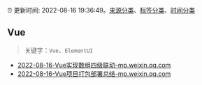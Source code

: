 :alarm_clock: 更新时间: 2022-08-16 19:36:49。[来源分类](../README.md)、[标签分类](../TAGS.md)、[时间分类](../TIMELINE.md)

## Vue


> 关键字：`Vue`、`ElementUI`



- [2022-08-16-Vue实现数组四级联动-mp.weixin.qq.com](https://blogread.cn/news/go.php?idItem=15287&url=http%3A%2F%2Fmp.weixin.qq.com%2Fs%3F__biz%3DMzUyMzM2ODUwMA%3D%3D%26amp%3Bmid%3D2247494492%26amp%3Bidx%3D2%26amp%3Bsn%3D1a3699a7c4490775d21ad7c82076d162%26amp%3Bchksm%3Dfa3f0a07cd4883110ff6766683036e3047417811b06c78952ac119614d0252c033e0a53d526b%26amp%3Bscene%3D27%23wechat_redirect%26comefrom%3Dhttps%253A%252F%252Fblogread.cn%252Fnews%252F) 
- [2022-08-16-Vue项目打包部署总结-mp.weixin.qq.com](https://blogread.cn/news/go.php?idItem=15275&url=http%3A%2F%2Fmp.weixin.qq.com%2Fs%3F__biz%3DMzUyMzM2ODUwMA%3D%3D%26amp%3Bmid%3D2247494406%26amp%3Bidx%3D2%26amp%3Bsn%3D711bed4e7167f4b2008665a1c815ad7f%26amp%3Bchksm%3Dfa3f0a5dcd48834b3601344469bc6d83a7f721bc8933d227369f149e82b2adec631a3b54f80c%26amp%3Bscene%3D27%23wechat_redirect%26comefrom%3Dhttps%253A%252F%252Fblogread.cn%252Fnews%252F) 
